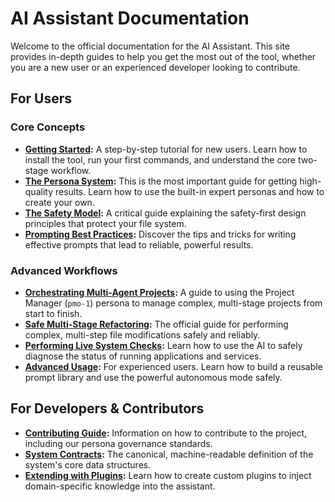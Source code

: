 # AI Assistant Documentation

Welcome to the official documentation for the AI Assistant. This site provides in-depth guides to help you get the most out of the tool, whether you are a new user or an experienced developer looking to contribute.

## For Users

### Core Concepts
-   **[Getting Started](./getting_started.md):** A step-by-step tutorial for new users. Learn how to install the tool, run your first commands, and understand the core two-stage workflow.
-   **[The Persona System](./personas.md):** This is the most important guide for getting high-quality results. Learn how to use the built-in expert personas and how to create your own.
-   **[The Safety Model](./safety_model.md):** A critical guide explaining the safety-first design principles that protect your file system.
-   **[Prompting Best Practices](./prompting_guide.md):** Discover the tips and tricks for writing effective prompts that lead to reliable, powerful results.

### Advanced Workflows
-   **[Orchestrating Multi-Agent Projects](./orchestrating_projects.md):** A guide to using the Project Manager (`pmo-1`) persona to manage complex, multi-stage projects from start to finish.
-   **[Safe Multi-Stage Refactoring](./multi_stage_refactoring.md):** The official guide for performing complex, multi-step file modifications safely and reliably.
-   **[Performing Live System Checks](./live_system_checks.md):** Learn how to use the AI to safely diagnose the status of running applications and services.
-   **[Advanced Usage](./advanced_usage.md):** For experienced users. Learn how to build a reusable prompt library and use the powerful autonomous mode safely.

## For Developers & Contributors

-   **[Contributing Guide](./contributing.md):** Information on how to contribute to the project, including our persona governance standards.
-   **[System Contracts](./system_contracts.yml):** The canonical, machine-readable definition of the system's core data structures.
-   **[Extending with Plugins](./plugins.md):** Learn how to create custom plugins to inject domain-specific knowledge into the assistant.
